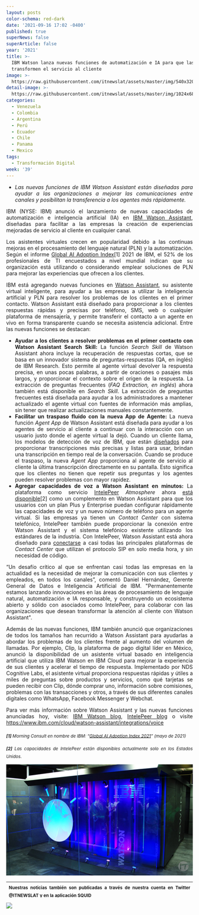 ```yaml
---
layout: posts
color-schema: red-dark
date: '2021-09-16 17:02 -0400'
published: true
superNews: false
superArticle: false
year: '2021'
title: >-
  IBM Watson lanza nuevas funciones de automatización e IA para que las empresas
  transformen el servicio al cliente
image: >-
  https://raw.githubusercontent.com/itnewslat/assets/master/img/540x320/IBM-Watson-p.jpg
detail-image: >-
  https://raw.githubusercontent.com/itnewslat/assets/master/img/1024x680/IBM-Watson-g.jpg
categories:
  - Venezuela
  - Colombia
  - Argentina
  - Perú
  - Ecuador
  - Chile
  - Panama
  - Mexico
tags:
  - Transformación Digital
week: '39'
---
```

<ul style="list-style-type: disc; text-align: justify;">
	<li><em>Las nuevas funciones de IBM Watson Assistant están diseñadas para ayudar a las organizaciones a mejorar las comunicaciones entre canales y posibilitan la transferencia a los agentes más rápidamente.</em></li>
</ul>
<p style="text-align: justify;">IBM (NYSE: IBM) anunció el lanzamiento de nuevas capacidades de automatización e inteligencia artificial (IA) en <a href="https://www.ibm.com/cloud/watson-assistant">IBM Watson Assistant</a>, diseñadas para facilitar a las empresas la creación de experiencias mejoradas de servicio al cliente en cualquier canal.</p>
<p style="text-align: justify;">Los asistentes virtuales crecen en popularidad debido a las continuas mejoras en el procesamiento del lenguaje natural (PLN) y la automatización. Según el informe <a href="https://newsroom.ibm.com/IBMs-Global-AI-Adoption-Index-2021">Global AI Adoption Index</a>[1] 2021 de IBM, el 52% de los profesionales de TI encuestados a nivel mundial indican que su organización está utilizando o considerando emplear soluciones de PLN para mejorar las experiencias que ofrecen a los clientes.</p>
<p style="text-align: justify;">IBM está agregando nuevas funciones en <a href="https://www.ibm.com/blogs/watson/2021/09/watson-assistant-intelepeer/">Watson Assistant</a>, su asistente virtual inteligente, para ayudar a las empresas a utilizar la inteligencia artificial y PLN para resolver los problemas de los clientes en el primer contacto. Watson Assistant está diseñado para proporcionar a los clientes respuestas rápidas y precisas por teléfono, SMS, web o cualquier plataforma de mensajería, y permite transferir el contacto a un agente en vivo en forma transparente cuando se necesita asistencia adicional. Entre las nuevas funciones se destacan:</p>

<ul style="text-align: justify;">
	<li><strong>Ayudar a los clientes a resolver problemas en el primer contacto con Watson Assistant Search Skill:</strong> La función<em> Search Skill</em> de Watson Assistant ahora incluye la recuperación de respuestas cortas, que se basa en un innovador sistema de preguntas-respuestas (QA, en inglés) de IBM Research. Esto permite al agente virtual devolver la respuesta precisa, en unas pocas palabras, a partir de oraciones o pasajes más largos, y proporcionar el contexto sobre el origen de la respuesta. La extracción de preguntas frecuentes (<em>FAQ Extraction, en inglés</em>) ahora también está disponible en <em>Search Skill</em>. La extracción de preguntas frecuentes está diseñada para ayudar a los administradores a mantener actualizado el agente virtual con fuentes de información más amplias, sin tener que realizar actualizaciones manuales constantemente.</li>
	<li><strong>Facilitar un traspaso fluido con la nueva App de Agente: </strong>La nueva función <em>Agent App</em> de Watson Assistant está diseñada para ayudar a los agentes de servicio al cliente a continuar con la interacción con un usuario justo donde el agente virtual la dejó. Cuando un cliente llama, los modelos de detección de voz de IBM, que están <a href="https://www.ibm.com/blogs/watson/2020/12/watson-assistant-improves-intent-detection-accuracy-leads-against-ai-vendors-cited-in-published-study/">diseñados</a> para proporcionar transcripciones más precisas y listas para usar, brindan una transcripción en tiempo real de la conversación. Cuando se produce el traspaso, la nueva<em> Agent App</em> proporciona al agente de servicio al cliente la última transcripción directamente en su pantalla. Esto significa que los clientes no tienen que repetir sus preguntas y los agentes pueden resolver problemas con mayor rapidez.</li>
	<li><strong>Agregar capacidades de voz a Watson Assistant en minutos:</strong> La plataforma como servicio <a href="https://intelepeer.com/">IntelePeer</a> <em>Atmosphere </em>ahora <a href="https://intelepeer.com/blog/the-customer-experience-just-got-a-much-needed-assistant-intelepeers-atmosphere-voice-and-cpaas-enhance-ibm-watson-assistant-with-intelligent-communications-and-value-added-applications-for-enterprise-and-contact-center-customers/">está disponible</a>[2] como un complemento en Watson Assistant para que los usuarios con un plan Plus y Enterprise puedan configurar rápidamente las capacidades de voz y un nuevo número de teléfono para un agente virtual. Si las empresas ya tienen un <em>Contact Center</em> con sistema telefónico, IntelePeer también puede proporcionar la conexión entre Watson Assistant y el sistema telefónico existente utilizando los estándares de la industria. Con IntelePeer, Watson Assistant está ahora diseñado para <a href="https://www.ibm.com/cloud/watson-assistant/integrations">conectarse</a> a casi todas las principales plataformas de <em>Contact Center</em> que utilizan el protocolo SIP en solo media hora, y sin necesidad de código.</li>
</ul>
<p style="text-align: justify;">“Un desafío crítico al que se enfrentan casi todas las empresas en la actualidad es la necesidad de mejorar la comunicación con sus clientes y empleados, en todos los canales”, comentó Daniel Hernández, Gerente General de Datos e Inteligencia Artificial de IBM. "Permanentemente estamos lanzando innovaciones en las áreas de procesamiento de lenguaje natural, automatización e IA responsable, y construyendo un ecosistema abierto y sólido con asociados como IntelePeer, para colaborar con las organizaciones que desean transformar la atención al cliente con Watson Assistant".</p>
<p style="text-align: justify;">Además de las nuevas funciones, IBM también anunció que organizaciones de todos los tamaños han recurrido a Watson Assistant para ayudarlas a abordar los problemas de los clientes frente al aumento del volumen de llamadas. Por ejemplo, Clip, la plataforma de pago digital líder en México, anunció la disponibilidad de un asistente virtual basado en inteligencia artificial que utiliza IBM Watson en IBM Cloud para mejorar la experiencia de sus clientes y acelerar el tiempo de respuesta. Implementado por NDS Cognitive Labs, el asistente virtual proporciona respuestas rápidas y útiles a miles de preguntas sobre productos y servicios, como qué tarjetas se pueden recibir con Clip, dónde comprar uno, información sobre comisiones, problemas con las transacciones y otros, a través de sus diferentes canales digitales como WhatsApp, Facebook Messenger y Webchat.</p>
<p style="text-align: justify;">Para ver más información sobre Watson Assistant y las nuevas funciones anunciadas hoy, visite: <a href="https://www.ibm.com/blogs/watson/2021/09/watson-assistant-intelepeer/">IBM Watson blog</a>, <a href="https://intelepeer.com/blog/the-customer-experience-just-got-a-much-needed-assistant-intelepeers-atmosphere-voice-and-cpaas-enhance-ibm-watson-assistant-with-intelligent-communications-and-value-added-applications-for-enterprise-and-contact-center-customers/">IntelePeer blog</a> o visite <a href="https://www.ibm.com/cloud/watson-assistant/integrations/voice">https://www.ibm.com/cloud/watson-assistant/integrations/voice</a></p>
<p style="text-align: justify;"><sub><em><strong>[1]</strong></em><em> Morning Consult en nombre de IBM: “</em><a href="https://www.multivu.com/players/English/8668657-ibm-global-data-ai-growth/"><em>Global AI Adoption Index 2021</em></a><em>” (mayo de 2021)</em></sub></p>
<p style="text-align: justify;"><sub><em><strong>[2]</strong></em><em> Las capacidades de IntelePeer están disponibles actualmente solo en los Estados Unidos.</em></sub></p>

![](https://raw.githubusercontent.com/itnewslat/assets/master/img/540x320/IBM-Watson-p.jpg)

<table style="height: 42px;" width="569">
<tbody>
<tr>
<td style="text-align: justify;"><sub><strong>Nuestras noticias también son publicadas a través de nuestra cuenta en Twitter <a href="https://twitter.com/itnewslat?lang=es">@ITNEWSLAT</a> y en la aplicación <a href="https://squidapp.co/en/">SQUID</a></strong></sub></td>
</tr>
</tbody>
</table>

<img src="https://tracker.metricool.com/c3po.jpg?hash=56f88a41e39ab42c063cc51676587a04"/>